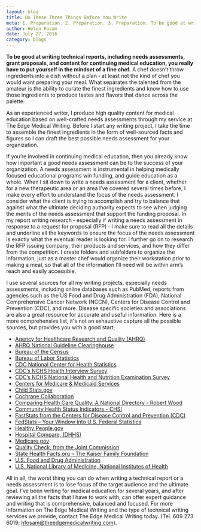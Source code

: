 ```yaml
---
layout: blog
title: Do These Three Things Before You Write    
meta: 1. Preparation. 2. Preparation. 3. Preparation. To be good at writing technical reports, including needs assessments, grant proposals, and content for continuing medical education, you really have to put yourself in the mindset of a fine chef.
author: Helen Fosam
date: July 27, 2016
category: blogs
---
```

**To be good at writing technical reports, including needs assessments, grant proposals, and content for continuing medical education, you really have to put yourself in the mindset of a fine chef.** A chef doesn’t throw ingredients into a dish without a plan ‑ at least not the kind of chef you would want preparing your meal. What separates the talented from the amateur is the ability to curate the finest ingredients and know how to use those ingredients to produce tastes and flavors that dance across the palette. 

As an experienced writer, I produce high quality content for medical education based on well-crafted needs assessments through my service at The Edge Medical Writing. Before I start any writing project, I take the time to assemble the finest ingredients in the form of well-sourced facts and figures so I can draft the best possible needs assessment for your organization.

If you’re involved in continuing medical education, then you already know how important a good needs assessment can be to the success of your organization. A needs assessment is instrumental in helping medically focused educational programs win funding, and guide education as a whole. When I sit down to write a needs assessment for a client, whether for a new therapeutic area or an area I’ve covered several times before, I make every effort to understand the focus of the needs assessment. I consider what the client is trying to accomplish and try to balance that against what the ultimate deciding authority expects to see when judging the merits of the needs assessment that support the funding proposal. In my report writing research ‑ especially if writing a needs assessment in response to a request for proposal (RFP) ‑ I make sure to read all the details and underline all the keywords to ensure the focus of the needs assessment is exactly what the eventual reader is looking for. I further go on to research the RFP issuing company, their products and services, and how they differ from the competition. I create folders and subfolders to organize the information, just as a master chef would organize their workstation prior to making a meal, so that all of the information I’ll need will be within arm’s reach and easily accessible.

I use several sources for all my writing projects, especially needs assessments, including online databases such as PubMed, reports from agencies such as the US Food and Drug Administration (FDA), National Comprehensive Cancer Network (NCCN), Centers for Disease Control and Prevention (CDC), and more. Disease specific societies and associations are also a great resource for accurate and useful information. Here is a more comprehensive list, it's not an exhaustive capture all the possible sources, but provides you with a good start;

*	[Agency for Healthcare Research and Quality (AHRQ)](http://www.ahrq.gov)
*	[AHRQ National Guideline Clearinghouse](http://www.ahrq.gov)
*	[Bureau of the Census](http://www.census.gov)
*	[Bureau of Labor Statistics](http://www.bls.gov)
*	[CDC National Center for Health Statistics](http://www.cdc.gov/nchs/%22%20%5Ct%20%22_blank)
*	[CDC’s NCHS Health Interview Survey](http://www.cdc.gov/nchs/nhis/index.htm)
*	[CDC’s NCHS National Health and Nutrition Examination Survey](http://www.cdc.gov/nchs/nhanes/index.htm)
*	[Centers for Medicare & Medicaid Services](https://www.cms.gov)
*	[Child Stats.gov](http://www.childstats.gov)
*	[Cochrane Collaboration](http://www.cochrane.org)
*	[Comparing Health Care Quality: A National Directory - Robert Wood](http://www.rwjf.org/en/library/research/2013/09/national-directory.html) 
*	[Community Health Status Indicators - CHSI](http://wwwn.cdc.gov/communityhealth)
*	[FastStats from the Centers for Disease Control and Prevention (CDC)](http://www.cdc.gov)
*	[FedStats – Your Window Into U.S. Federal Statistics](https://fedstats.sites.usa.gov)
*	[Healthy People.gov](https://www.healthypeople.gov/2020/topics-objectives)
*	[Hospital Compare, (DHHS)](https://www.medicare.gov/hospitalcompare/search.html?&AspxAutoDetectCookieSupport=1)
* [Medicare.gov](https://www.medicare.gov/hospitalcompare/search.html?&AspxAutoDetectCookieSupport=1)
*	[Quality Check, from the Joint Commission](https://www.qualitycheck.org)
*	[State Health Facts.org – The Kaiser Family Foundation](http://kff.org/statedata/)
*	[U.S. Food and Drug Administration](http://fda.org/index.php)
*	[U.S. National Library of Medicine, National Institutes of Health](https://www.nlm.nih.gov/nlmhome.html)

All in all, the worst thing you can do when writing a technical report or a needs assessment is to lose focus of the target audience and the ultimate goal. I’ve been writing for medical education for several years, and after reviewing all the facts that I have to work with, can offer expert guidance and writing that is comprehensive, balanced and focused. For more information on The Edge Medical Writing and the type of technical writing services we provide, contact The Edge Medical Writing today. (Tel. 609 273 6019; hfosam@theedgemedicalwriting.com).
